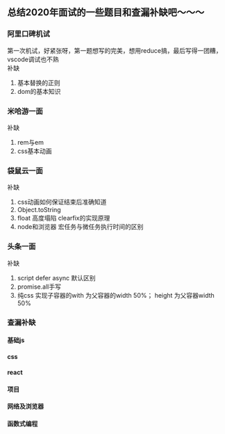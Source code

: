 ## 总结2020年面试的一些题目和查漏补缺吧～～～
### 阿里口碑机试 
第一次机试，好紧张呀，第一题想写的完美，想用reduce搞，最后写得一团糟，vscode调试也不熟  
补缺 
1. 基本替换的正则
2. dom的基本知识

### 米哈游一面
补缺
1. rem与em
2. css基本动画
### 袋鼠云一面
补缺
1. css动画如何保证结束后准确知道
2. Object.toString
3. float 高度塌陷 clearfix的实现原理
4. node和浏览器 宏任务与微任务执行时间的区别
### 头条一面  
补缺
1. script defer async 默认区别
2. promise.all手写
3. 纯css 实现子容器的with 为父容器的width 50%； height 为父容器width 50%


### 查漏补缺

#### 基础js

#### css

#### react

#### 项目

#### 网络及浏览器

#### 函数式编程



